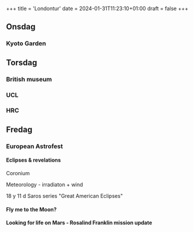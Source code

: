 +++
title = 'Londontur'
date = 2024-01-31T11:23:10+01:00
draft = false
+++

## Onsdag
### Kyoto Garden
## Torsdag

### British museum

### UCL

### HRC

## Fredag
### European Astrofest
#### Eclipses & revelations
Coronium

Meteorology - irradiaton + wind

18 y 11 d Saros series
"Great American Eclipses"

#### Fly me to the Moon?

#### Looking for life on Mars - Rosalind Franklin mission update
